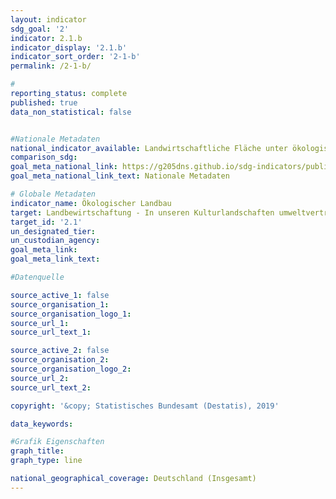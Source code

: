 ```yaml
---
layout: indicator                       
sdg_goal: '2'                       
indicator: 2.1.b                       
indicator_display: '2.1.b'                       
indicator_sort_order: '2-1-b'                       
permalink: /2-1-b/                       

#                       
reporting_status: complete                       
published: true                       
data_non_statistical: false                       


#Nationale Metadaten                       
national_indicator_available: Landwirtschaftliche Fläche unter ökologischer Bewirtschaftung                       
comparison_sdg:                       
goal_meta_national_link: https://g205dns.github.io/sdg-indicators/public/MetaDe/2.1.b.pdf
goal_meta_national_link_text: Nationale Metadaten                       

# Globale Metadaten                       
indicator_name: Ökologischer Landbau                       
target: Landbewirtschaftung - In unseren Kulturlandschaften umweltverträglich produzieren                       
target_id: '2.1'                       
un_designated_tier:                        
un_custodian_agency:                        
goal_meta_link:                        
goal_meta_link_text:                        

#Datenquelle                       

source_active_1: false                       
source_organisation_1:                        
source_organisation_logo_1:                        
source_url_1:                        
source_url_text_1:                        

source_active_2: false                       
source_organisation_2:                        
source_organisation_logo_2:                        
source_url_2:                        
source_url_text_2:                        

copyright: '&copy; Statistisches Bundesamt (Destatis), 2019'                       

data_keywords:                        

#Grafik Eigenschaften                       
graph_title:                        
graph_type: line                       

national_geographical_coverage: Deutschland (Insgesamt)
---
```

